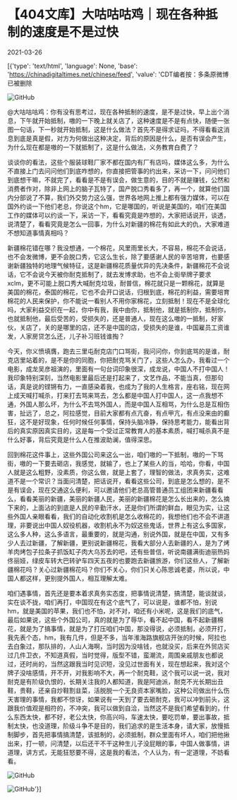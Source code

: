 # 【404文库】大咕咕咕鸡｜现在各种抵制的速度是不是过快

2021-03-26

[{'type': 'text/html', 'language': None, 'base': 'https://chinadigitaltimes.net/chinese/feed', 'value': 'CDT编者按：多条原微博已被删除

![GitHub](https://chinadigitaltimes.net/chinese/files/2021/03/image-1616763813138.png)

@大咕咕咕鸡：你有没有思考过，现在各种抵制的速度，是不是过快，早上出个消息，下午就开始抵制，嗷的一下晚上就关店了，这种速度是不是有点快，随便一张图一句话，下一秒就开始抵制，这是什么做法？首先不是得求证吗，不得看看这消息到底是真是假，对方为何做出这种决定，背后的原因是什么，是否有误会产生，为什么现在都是嗷的一下就抵制了，这是什么做法，义务教育白费了？

谈谈你的看法，这些个服装球鞋厂家不都在国内有厂有店吗，媒体这么多，为什么不直接上门去问问他们到底咋想的，你直接把管事的约出来，采访一下，问问他们到底想干嘛，不就完了，看看是不是有误会，做生意的，目的不就是赚钱，公然和消费者作对，除非上网上的脑子瓦特了，国产脱口秀看多了，再一个，就算他们国内分部说了不算，我们外交势力这么强，世界各地网上推上都有强力媒体，可以在国外约谈一下他们老总，你说这个hm，它是哪国的，听说是美国的，咱们在美国工作的媒体可以约谈一下，采访一下，看看究竟是咋想的，大家把话说开，谈透，说清楚了，看看究竟是怎么一回事，为什么对新疆的棉花有如此大的仇，大家难道不想知道事情真相吗？

新疆棉花错在哪？我没想通，一个棉花，风里雨里长大，不容易，棉花不会说话，也不会发微博，更不会脱口秀，它这么生长，除了要感谢人民的辛苦培育，也要感谢新疆独特的地理气候特征，这是新疆棉花质量优异的先决条件，新疆棉花不会说话，它不会说今天被你耐克抵制了，就去发博求助，也不会上街举牌子要求xclm，更不可能上脱口秀大喊耐克垃圾，耐普信，棉花就只是一颗棉花，就算是美国的棉花，泰国的棉花，它也不会开口说话，归根到底，棉花的利益，需要培育棉花的人民来保护，你不能说一看别人不用你家棉花，立刻抵制！现在不是全球化吗，大家利益交织在一起，你中有我，我中由你，抵制他，就是抵制你，抵制你，也就抵制他，最后受苦的，受损失的，还是普通人，现在这么嗷的一抵制，好家伙，关店了，关的是哪里的店，还不是中国的店，受损失的是谁，中国雇员工资谁发，人家房贷怎么还，儿子补习班钱谁掏？

今天，你义愤填膺，跑去三里屯耐克店门口骂街，我问问你，你到底骂的是谁，耐克店里站着的，是不是你的同胞，你把耐克骂关门了，这些人怎么办，我看过一个电影，成龙吴彦祖演的，里面有一句台词印象很深，成龙说，中国人不打中国人！我印象特别深刻，当然电影里最后还是打起来了，文艺作品，不能当真，但那句话，真是说的铿锵有力，一直感染着我，也成为了我的人生格言，座右铭，现在网上成天喊打喊杀，打来打去骂来骂去，怎么都是中国人打中国人，这一点我想不通，外国人那么坏，为什么不去骂外国人，而是中国人互相骂，为什么总是互相伤害，扯远了，总之，阿拉感觉，目前大家都有点亢奋，有点甲亢，有点没来由的癫狂，这不是好现象，任何时候任何事情，保持头脑冷静，保持思考能力，能看出背后的真实原因真实目的，这是每一个受过正常教育人的基本素质，喊打喊杀真不是什么好事，背后究竟是什么人在推波助澜，值得深思。

回到棉花这件事上，这些外国公司来这么一出，咱们嗷的一下抵制，嗷的一下骂街，嗷的一下要去砸店，我感觉，就输了，也上了某些人的当，哈哈，你看，中国人就是这么粗野，没素质，你这么做，就是上套了，理智的做法，求真务实，这难道不是一个常识？当面问清楚，把话说开，看看这些公司，到底是怎么想的，是不是有误会，现在交通这么便利，可以邀请他们老总高管普通员工组团来新疆看看么，看看美丽的新疆，美丽的新疆人民，美丽的新疆棉花是怎么长出来的，怎么摘下来的，上面沾的到底是人民的辛勤汗水，还是你们所谓的鲜血，眼见为实，让这些外国人亲眼看看，我们的自动化收割机是怎么收棉花的，我想他们也不会不讲道理，非要说出中国人奴役机器，收割机永不为奴这些鬼话，世界上有这么多国家，这么多人种，这么多语言，最重要的，就是沟通，别说外国，就是在中国，又有多少人去过新疆，了解新疆，更别说新疆棉花，我看大部分人去新疆的人，是为了烤羊肉烤包子拉条子抓饭缸子肉大乌苏去的吧，还有些普信，听说南疆满街迪丽热妈佟丽娅，绿皮车转大巴转驴车四天五夜的也要跑去新疆旅游，你们这些人，了解新疆棉花吗？关心过新疆棉花吗？你们不关心，你们只关心陈思诚老婆，所以说，中国人都这样，更别提外国人，相互理解太难。

咱们遇事情，首先还是要本着求真务实态度，把事情说清楚，搞清楚，能谈就谈，实在谈不拢，咱们再打，中国现在有这个底气了，可以说是，谁都不怕，别说hm，就是美国的苹果，我们也不怕，对不对，咱还有小米呢，这是我们的底气，最后如果说，这些个外国公司，真的就是为了辱华，看不起中国，看不起新疆棉花，就是为了搞事情，就是为了打压咱们中国，那没得说，必须抵制，必须开打，我先表个态，hm，我有几件，但是不多，当年淮海路旗舰店开张的时候，阿拉也去白象过，那队排的，人山人海啊，当时因为没啥钱，也就没买，后来在外贸店买过几件卫衣，不知道真假，当时觉得，版型不错，蛮潮流，周围亲戚朋友也都说过，还时尚的，当然这跟我当时见识短，没见过世面有关，现在想起来，我对这个牌子没啥感情，开不开，对我影响不大，再一个耐克鞋，这个我可以说一说，我对耐克是有阶级仇恨的，长期关注我的人都知道，我是阿迪派，耐克不光长期出丑鞋，贵鞋，还亲自炒鞋割韭菜，活脱脱一个无良资本家嘴脸，这种公司做出什么伤天害理的事情，我都不惊讶，如果说有一天到了要去砸耐克，我可以冲到前头，这跟我价值观是相符的，不冲突，我可以做到自洽，当然这不是我们希望看到的，什么东西太快，都不好，老公太快，你高兴吗，车速太快，要吃罚单，要出事故，抵制太快，也没道理，阶级斗争不是目的，我们追求的是生活本身，请大家，放慢抵制脚步，首先把事情搞清楚，该抵制的，必须抵制，群众里面有坏人，咱们把他揪出来，打一顿，问清楚，以后还干不干这种生儿子没屁眼的事，中国人做事情，讲道理，讲方式，无能狂怒要不得，这是我的看法，个人认为，有一定道理，不妨看看。

![GitHub](https://chinadigitaltimes.net/chinese/files/2021/03/image-1616763489305.png)

![GitHub](https://chinadigitaltimes.net/chinese/files/2021/03/image-1616763514924.png)'}]